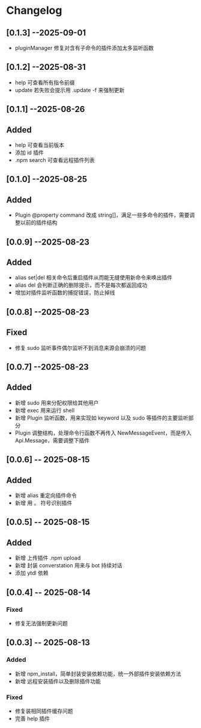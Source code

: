 # Changelog

## [0.1.3] --2025-09-01
- pluginManager 修复对含有子命令的插件添加太多监听函数

## [0.1.2] --2025-08-31
- help 可查看所有指令前缀
- update 若失败会提示用 .update -f 来强制更新

## [0.1.1] --2025-08-26
## Added
- help 可查看当前版本
- 添加 id 插件
- .npm search 可查看远程插件列表

## [0.1.0] --2025-08-25
## Added
- Plugin @property command 改成 string[]，满足一些多命令的插件，需要调整以前的插件结构

## [0.0.9] --2025-08-23
## Added
- alias set|del 相关命令后重启插件从而能无缝使用新命令来唤出插件
- alias del 会判断正确的删除提示，而不是每次都返回成功
- 增加对插件监听函数的捕捉错误，防止掉线

## [0.0.8] --2025-08-23
## Fixed
- 修复 sudo 监听事件偶尔监听不到消息来源会崩溃的问题

## [0.0.7] --2025-08-23
## Added
- 新增 sudo 用来分配权限给其他用户
- 新增 exec 用来运行 shell
- 新增 Plugin 监听函数，用来实现如 keyword 以及 sudo 等插件的主要监听部分
- Plugin 调整结构，处理命令行函数不再传入 NewMessageEvent，而是传入 Api.Message，需要调整下插件

## [0.0.6] -- 2025-08-15
## Added
- 新增 alias 重定向插件命令
- 新增 用 。 符号识别插件

## [0.0.5] -- 2025-08-15
## Added
- 新增 上传插件 .npm upload <Plugin>
- 新增 封装 converstation 用来与 bot 持续对话
- 添加 ytdl 依赖

## [0.0.4] -- 2025-08-14
### Fixed
- 修复无法强制更新问题

## [0.0.3] -- 2025-08-13
### Added
- 新增 npm_install，简单封装安装依赖功能，统一外部插件安装依赖方法
- 新增 远程安装插件以及删除插件功能

### Fixed
- 修复装相同插件缓存问题
- 完善 help 插件